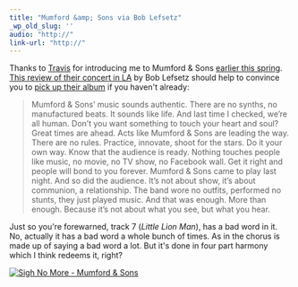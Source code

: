```yaml
---
title: "Mumford &amp; Sons via Bob Lefsetz"
_wp_old_slug: ''
audio: "http://"
link-url: "http://"
---
```

<p>Thanks to <a href="http://travisldyck.blogspot.com/">Travis</a> for introducing me to Mumford & Sons <a href="https://chrisenns.com/2010/05/31/timshel/">earlier this spring</a>.  <a href="http://lefsetz.com/wordpress/index.php/archives/2010/10/19/mumford-sons-at-the-palladium/">This review of their concert in LA</a> by Bob Lefsetz should help to convince you to <a href="http://click.linksynergy.com/fs-bin/stat?id=6PFrOqNV4B8&offerid=146261&type=3&subid=0&tmpid=1826&RD_PARM1=http%253A%252F%252Fitunes.apple.com%252Fca%252Falbum%252Fsigh-no-more%252Fid354072886%253Fuo%253D4%2526partnerId%253D30" target="itunes_store">pick up their album</a> if you haven't already:</p>
<blockquote><p>Mumford & Sons’ music sounds authentic.  There are no synths, no manufactured beats.  It sounds like life.  And last time I checked, we’re all human.  Don’t you want something to touch your heart and soul?  Great times are ahead.  Acts like Mumford & Sons are leading the way. There are no rules.  Practice, innovate, shoot for the stars. Do it your own way.  Know that the audience is ready.  Nothing touches people like music, no movie, no TV show, no Facebook wall.  Get it right and people will bond to you forever.  Mumford & Sons came to play last night. And so did the audience.  It’s not about show, it’s about communion, a relationship.  The band wore no outfits, performed no stunts, they just played music.  And that was enough.  More than enough.  Because it’s not about what you see, but what you hear.</p></blockquote>
<p>Just so you're forewarned, track 7 (<em>Little Lion Man</em>), has a bad word in it.  No, actually it has a bad word a whole bunch of times.  As in the chorus is made up of saying a bad word a lot.  But it's done in four part harmony which I think redeems it, right?</p>
<p><a href="http://click.linksynergy.com/fs-bin/stat?id=6PFrOqNV4B8&offerid=146261&type=3&subid=0&tmpid=1826&RD_PARM1=http%253A%252F%252Fitunes.apple.com%252Fca%252Falbum%252Fsigh-no-more%252Fid354072886%253Fuo%253D4%2526partnerId%253D30" target="itunes_store"><img src="http://ax.phobos.apple.com.edgesuite.net/images/web/linkmaker/badge_itunes-lrg.gif" alt="Sigh No More - Mumford & Sons" style="border: 0;"/></a></p>
